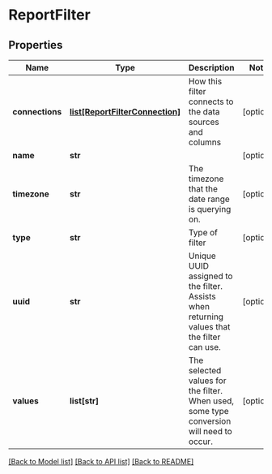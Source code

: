 # ReportFilter

## Properties
Name | Type | Description | Notes
------------ | ------------- | ------------- | -------------
**connections** | [**list[ReportFilterConnection]**](ReportFilterConnection.md) | How this filter connects to the data sources and columns | [optional] 
**name** | **str** |  | [optional] 
**timezone** | **str** | The timezone that the date range is querying on. | [optional] 
**type** | **str** | Type of filter | [optional] 
**uuid** | **str** | Unique UUID assigned to the filter.  Assists when returning values that the filter can use. | [optional] 
**values** | **list[str]** | The selected values for the filter.  When used, some type conversion will need to occur. | [optional] 

[[Back to Model list]](../README.md#documentation-for-models) [[Back to API list]](../README.md#documentation-for-api-endpoints) [[Back to README]](../README.md)


